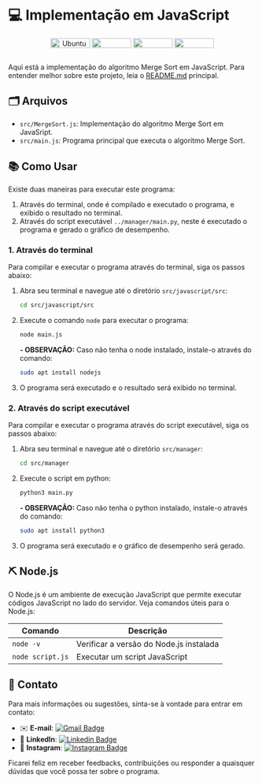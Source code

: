 # 💻 Implementação em JavaScript

<div align="center">
   <img align="center" height="20px" width="80px" alt="Ubuntu" src="https://img.shields.io/badge/Ubuntu-E95420?logo=ubuntu&logoColor=white"/>
   <img align="center" height="20px" width="80px" src="https://img.shields.io/badge/VS%20Code-blue?logo=visual%20studio%20code"/>
   <img align="center" height="20px" width="80px" src="https://img.shields.io/badge/Node.js-6DA55F?logo=node.js&logoColor=white"/>
   <img align="center" height="20px" width="80px" src="https://img.shields.io/badge/JavaScript-F7DF1E?logo=javascript&logoColor=black"/>
</div>

## 
Aqui está a implementação do algoritmo Merge Sort em JavaScript. Para entender melhor sobre este projeto, leia o [README.md](../../README.md) principal.

## 🗂 Arquivos

- `src/MergeSort.js`: Implementação do algoritmo Merge Sort em JavaSript.
- `src/main.js`: Programa principal que executa o algoritmo Merge Sort.

## 📚 Como Usar
Existe duas maneiras para executar este programa:
1. Através do terminal, onde é compilado e executado o programa, e exibido o resultado no terminal.
2. Através do script executável `../manager/main.py`, neste é executado o programa e gerado o gráfico de desempenho.

### 1. Através do terminal
Para compilar e executar o programa através do terminal, siga os passos abaixo:

1. Abra seu terminal e navegue até o diretório `src/javascript/src`:
    ```bash
    cd src/javascript/src
    ```

2. Execute o comando `node` para executar o programa:
    ```bash
    node main.js
    ```
    **- OBSERVAÇÃO:** Caso não tenha o node instalado, instale-o através do comando:
    ```bash
    sudo apt install nodejs
    ```

3. O programa será executado e o resultado será exibido no terminal.

### 2. Através do script executável
Para compilar e executar o programa através do script executável, siga os passos abaixo:

1. Abra seu terminal e navegue até o diretório `src/manager`:
    ```bash
    cd src/manager
    ```
2. Execute o script em python:
    ```bash
    python3 main.py
    ```
    **- OBSERVAÇÃO:** Caso não tenha o python instalado, instale-o através do comando:
    ```bash
    sudo apt install python3
    ```
3. O programa será executado e o gráfico de desempenho será gerado.

## ⛏ Node.js

O Node.js é um ambiente de execução JavaScript que permite executar códigos JavaScript no lado do servidor. Veja comandos úteis para o Node.js:


| Comando      | **Descrição**                           |
|--------------|-----------------------------------------|
| `node -v`    | Verificar a versão do Node.js instalada |
| `node script.js` | Executar um script JavaScript          |


## 📧 Contato

Para mais informações ou sugestões, sinta-se à vontade para entrar em contato:

- ✉️ **E-mail**: [![Gmail Badge](https://img.shields.io/badge/-dudateixeirasouza@gmail.com-c14438?style=flat-square&logo=Gmail&logoColor=white&link=mailto:dudateixeirasouza@gmail.com)](mailto:dudateixeirasouza@gmail.com)
- 💼 **LinkedIn**: [![Linkedin Badge](https://img.shields.io/badge/-LinkedIn-0e76a8?style=flat-square&logo=Linkedin&logoColor=white)](https://www.linkedin.com/in/maria-eduarda-teixeira-souza-2a2b3a254/)
- 📸 **Instagram**: [![Instagram Badge](https://img.shields.io/badge/-Instagram-e4405f?style=flat-square&logo=Instagram&logoColor=white)](https://www.instagram.com/dudat_18/)

Ficarei feliz em receber feedbacks, contribuições ou responder a quaisquer dúvidas que você possa ter sobre o programa. 
